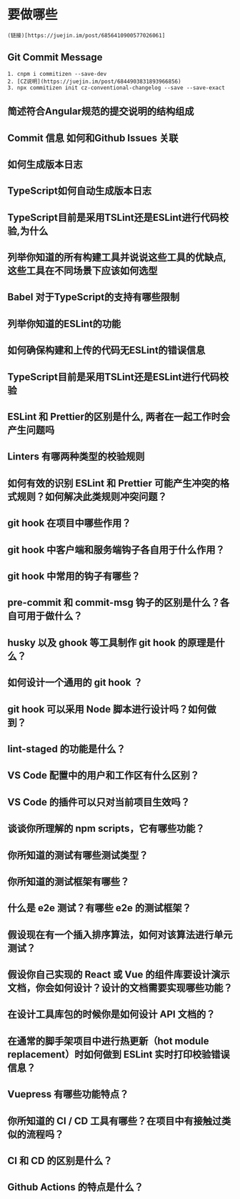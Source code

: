 # 要做哪些
    (链接)[https://juejin.im/post/6856410900577026061]
## Git Commit Message
    1. cnpm i commitizen --save-dev
    2. [CZ说明](https://juejin.im/post/6844903831893966856)
    3. npx commitizen init cz-conventional-changelog --save --save-exact
    
## 简述符合Angular规范的提交说明的结构组成
## Commit 信息 如何和Github Issues 关联
## 如何生成版本日志
## TypeScript如何自动生成版本日志
## TypeScript目前是采用TSLint还是ESLint进行代码校验,为什么
## 列举你知道的所有构建工具并说说这些工具的优缺点, 这些工具在不同场景下应该如何选型
## Babel 对于TypeScript的支持有哪些限制
## 列举你知道的ESLint的功能
## 如何确保构建和上传的代码无ESLint的错误信息
## TypeScript目前是采用TSLint还是ESLint进行代码校验
## ESLint 和 Prettier的区别是什么, 两者在一起工作时会产生问题吗
## Linters 有哪两种类型的校验规则
## 如何有效的识别 ESLint 和 Prettier 可能产生冲突的格式规则？如何解决此类规则冲突问题？
## git hook 在项目中哪些作用？
## git hook 中客户端和服务端钩子各自用于什么作用？
## git hook 中常用的钩子有哪些？
## pre-commit 和 commit-msg 钩子的区别是什么？各自可用于做什么？
## husky 以及 ghook 等工具制作 git hook 的原理是什么？
## 如何设计一个通用的 git hook ？
## git hook 可以采用 Node 脚本进行设计吗？如何做到？
## lint-staged 的功能是什么？
## VS Code 配置中的用户和工作区有什么区别？
## VS Code 的插件可以只对当前项目生效吗？
## 谈谈你所理解的 npm scripts，它有哪些功能？
## 你所知道的测试有哪些测试类型？
## 你所知道的测试框架有哪些？
## 什么是 e2e 测试？有哪些 e2e 的测试框架？
## 假设现在有一个插入排序算法，如何对该算法进行单元测试？
## 假设你自己实现的 React 或 Vue 的组件库要设计演示文档，你会如何设计？设计的文档需要实现哪些功能？
## 在设计工具库包的时候你是如何设计 API 文档的？
## 在通常的脚手架项目中进行热更新（hot module replacement）时如何做到 ESLint 实时打印校验错误信息？
## Vuepress 有哪些功能特点？
## 你所知道的 CI / CD 工具有哪些？在项目中有接触过类似的流程吗？
## CI 和 CD 的区别是什么？
## Github Actions 的特点是什么？